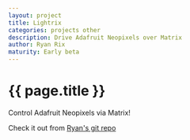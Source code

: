 ```yaml
---
layout: project
title: Lightrix
categories: projects other
description: Drive Adafruit Neopixels over Matrix
author: Ryan Rix
maturity: Early beta
---
```


# {{ page.title }}
Control Adafruit Neopixels via Matrix!

Check it out from [Ryan's git repo](http://fort.kickass.systems:10082/cgit/personal/rrix/pub/lightrix.git/)
